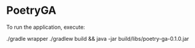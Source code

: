 # PoetryGA

To run the application, execute:

./gradle wrapper
./gradlew build && java -jar build/libs/poetry-ga-0.1.0.jar